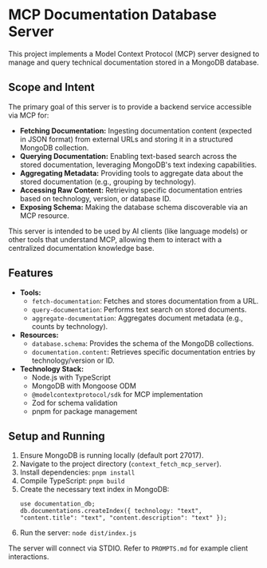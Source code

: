 # MCP Documentation Database Server

This project implements a Model Context Protocol (MCP) server designed to manage and query technical documentation stored in a MongoDB database.

## Scope and Intent

The primary goal of this server is to provide a backend service accessible via MCP for:

*   **Fetching Documentation:** Ingesting documentation content (expected in JSON format) from external URLs and storing it in a structured MongoDB collection.
*   **Querying Documentation:** Enabling text-based search across the stored documentation, leveraging MongoDB's text indexing capabilities.
*   **Aggregating Metadata:** Providing tools to aggregate data about the stored documentation (e.g., grouping by technology).
*   **Accessing Raw Content:** Retrieving specific documentation entries based on technology, version, or database ID.
*   **Exposing Schema:** Making the database schema discoverable via an MCP resource.

This server is intended to be used by AI clients (like language models) or other tools that understand MCP, allowing them to interact with a centralized documentation knowledge base.

## Features

*   **Tools:**
    *   `fetch-documentation`: Fetches and stores documentation from a URL.
    *   `query-documentation`: Performs text search on stored documents.
    *   `aggregate-documentation`: Aggregates document metadata (e.g., counts by technology).
*   **Resources:**
    *   `database.schema`: Provides the schema of the MongoDB collections.
    *   `documentation.content`: Retrieves specific documentation entries by technology/version or ID.
*   **Technology Stack:**
    *   Node.js with TypeScript
    *   MongoDB with Mongoose ODM
    *   `@modelcontextprotocol/sdk` for MCP implementation
    *   Zod for schema validation
    *   pnpm for package management

## Setup and Running

1.  Ensure MongoDB is running locally (default port 27017).
2.  Navigate to the project directory (`context_fetch_mcp_server`).
3.  Install dependencies: `pnpm install`
4.  Compile TypeScript: `pnpm build`
5.  Create the necessary text index in MongoDB:
    ```mongo
    use documentation_db;
    db.documentations.createIndex({ technology: "text", "content.title": "text", "content.description": "text" });
    ```
6.  Run the server: `node dist/index.js`

The server will connect via STDIO. Refer to `PROMPTS.md` for example client interactions.